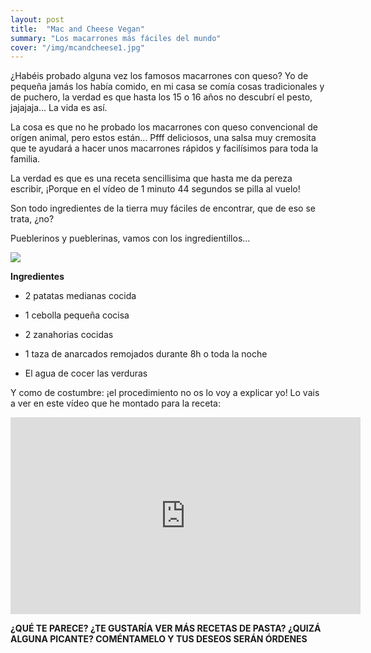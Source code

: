 ```yaml
---
layout: post
title:  "Mac and Cheese Vegan"
summary: "Los macarrones más fáciles del mundo"
cover: "/img/mcandcheese1.jpg"
---
```


¿Habéis probado alguna vez los famosos macarrones con queso? Yo de pequeña jamás los había comido, en mi casa se comía cosas tradicionales y de puchero, la verdad es que hasta los 15 o 16 años no descubrí el pesto, jajajaja... La vida es así. 

La cosa es que no he probado los macarrones con queso convencional de orígen animal, pero estos están... Pfff deliciosos, una salsa muy cremosita que te ayudará a hacer unos macarrones rápidos y facilísimos para toda la familia. 

La verdad es que es una receta sencillisima que hasta me da pereza escribir, ¡Porque en el vídeo de 1 minuto 44 segundos se pilla al vuelo! 

Son todo ingredientes de la tierra muy fáciles de encontrar, que de eso se trata, ¿no? 

Pueblerinos y pueblerinas, vamos con los ingredientillos...

![](/img/macandcheese.JPG)

**Ingredientes**

- 2 patatas medianas cocida


- 1 cebolla pequeña cocisa


- 2 zanahorias cocidas


- 1 taza de anarcados remojados durante 8h o toda la noche


- El agua de cocer las verduras




Y como de costumbre: ¡el procedimiento no os lo voy a explicar yo! Lo vais a ver en este vídeo que he montado para la receta:




<iframe width="560" height="315" src="https://www.youtube.com/embed/K-bCuSdX-js" frameborder="0" allow="accelerometer; autoplay; encrypted-media; gyroscope; picture-in-picture" allowfullscreen></iframe>












**¿QUÉ TE PARECE? ¿TE GUSTARÍA VER MÁS RECETAS DE PASTA? ¿QUIZÁ ALGUNA PICANTE?  COMÉNTAMELO Y TUS DESEOS SERÁN ÓRDENES**


